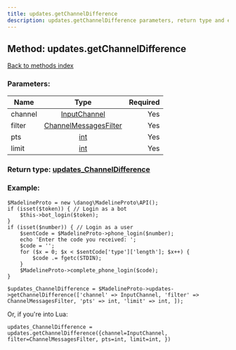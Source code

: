 ```yaml
---
title: updates.getChannelDifference
description: updates.getChannelDifference parameters, return type and example
---
```

## Method: updates.getChannelDifference  
[Back to methods index](index.md)


### Parameters:

| Name     |    Type       | Required |
|----------|:-------------:|---------:|
|channel|[InputChannel](../types/InputChannel.md) | Yes|
|filter|[ChannelMessagesFilter](../types/ChannelMessagesFilter.md) | Yes|
|pts|[int](../types/int.md) | Yes|
|limit|[int](../types/int.md) | Yes|


### Return type: [updates\_ChannelDifference](../types/updates_ChannelDifference.md)

### Example:


```
$MadelineProto = new \danog\MadelineProto\API();
if (isset($token)) { // Login as a bot
    $this->bot_login($token);
}
if (isset($number)) { // Login as a user
    $sentCode = $MadelineProto->phone_login($number);
    echo 'Enter the code you received: ';
    $code = '';
    for ($x = 0; $x < $sentCode['type']['length']; $x++) {
        $code .= fgetc(STDIN);
    }
    $MadelineProto->complete_phone_login($code);
}

$updates_ChannelDifference = $MadelineProto->updates->getChannelDifference(['channel' => InputChannel, 'filter' => ChannelMessagesFilter, 'pts' => int, 'limit' => int, ]);
```

Or, if you're into Lua:

```
updates_ChannelDifference = updates.getChannelDifference({channel=InputChannel, filter=ChannelMessagesFilter, pts=int, limit=int, })
```

